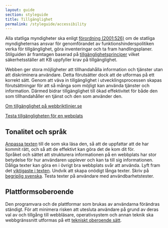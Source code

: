 ```yaml
---
layout: guide
section: styleguide
title: Tillgänglighet
permalink: /styleguide/accessibility
---
```


Alla statliga myndigheter ska enligt [förordning (2001:526)](http://www.riksdagen.se/sv/Dokument-Lagar/Lagar/Svenskforfattningssamling/Forordning-2001526-om-de-st_sfs-2001-526/) om de statliga myndigheternas ansvar för genomförandet av funktionshinderspolitiken verka för tillgänglighet, göra inventeringar och ta fram handlingsplaner. Stilguiden är framtagen baserad på [tillgänglighetsprinciper](http://webbriktlinjer.se/principer/tillganglig/) vilket säkerhetsställer att KB uppfyller krav på tillgänglighet. 

Webben ger stora möjligheter att tillhandahålla information och tjänster utan att diskriminera användare. Detta förutsätter dock att de utformas på ett korrekt sätt. Genom att väva in tillgänglighet i utvecklingsprocessen skapas förutsättningar för att så många som möjligt kan använda tjänster och information. Därmed bidrar tillgänglighet till ökad effektivitet för både den som tillhandahåller en tjänst och den som använder den.

[Om tillgänglighet på webbriktlinjer.se](http://webbriktlinjer.se/startsida/tillganglighet/) 

[Testa tillgängligheten för en webplats](http://www.achecker.ca/checker/index.php)

## Tonalitet och språk

[Anpassa texten](http://webbriktlinjer.se/startsida/skriva-texter/) till de som ska läsa den, så att de uppfattar att de har kommit rätt, och så att de effektivt kan göra det de kom dit för. 	
Språket och sättet att strukturera informationen på en webbplats har stor betydelse för hur användaren upplever och kan ta till sig informationen. Dåliga texter kan göra en i övrigt bra webbplats svår att använda.
Lyft fram det [viktigaste i texten](http://webbriktlinjer.se/r/51-lyft-fram-det-viktigaste/). Undvik att skapa onödigt långa texter. 
Skriv på [begriplig svenska](http://webbriktlinjer.se/r/10-ge-all-information-pa-begriplig-svenska/).
Testa texter på användare med användbarhetstester.


## Plattformsoberoende

Den programvara och de plattformar som brukas av användarna förändras ständigt. För att minimera risken att utesluta användare på grund av deras val av och tillgång till webbläsare, operativsystem och annan teknik ska webbgränssnitt utformas på ett [tekniskt oberoende sätt](http://webbriktlinjer.se/principer/tekniskt-oberoende/).
